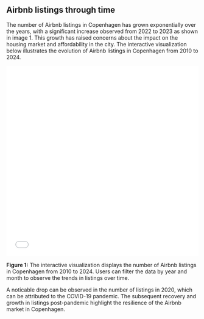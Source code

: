 ## Airbnb listings through time
The number of Airbnb listings in Copenhagen has grown exponentially over the years, with a significant increase observed from 2022 to 2023 as shown in image 1. This growth has raised concerns about the impact on the housing market and affordability in the city. The interactive visualization below illustrates the evolution of Airbnb listings in Copenhagen from 2010 to 2024. 

<embed
       type="text/html" 
       src="/../figures/listings_per_month.html"
       height="500"
       width="100%"
       >

**Figure 1:** The interactive visualization displays the number of Airbnb listings in Copenhagen from 2010 to 2024. Users can filter the data by year and month to observe the trends in listings over time.

A noticable drop can be observed in the number of listings in 2020, which can be attributed to the COVID-19 pandemic. The subsequent recovery and growth in listings post-pandemic highlight the resilience of the Airbnb market in Copenhagen.